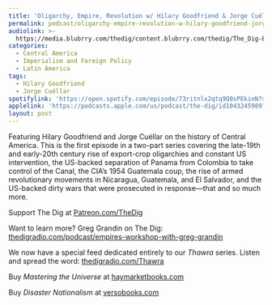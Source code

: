 ```yaml
---
title: 'Oligarchy, Empire, Revolution w/ Hilary Goodfriend & Jorge Cuéllar'
permalink: podcast/oligarchy-empire-revolution-w-hilary-goodfriend-jorge-cuellar/
audiolink: >-
  https://media.blubrry.com/thedig/content.blubrry.com/thedig/The_Dig-EP_464-CentralAmerica.mp3
categories:
  - Central America
  - Imperialism and Foreign Policy
  - Latin America
tags:
  - Hilary Goodfriend
  - Jorge Cuéllar
spotifylink: 'https://open.spotify.com/episode/73ritnlx2qtq9Q0sPEkinN?si=721af0b4530246df'
applelink: 'https://podcasts.apple.com/us/podcast/the-dig/id1043245989?i=1000675538344'
layout: post
---
```


Featuring Hilary Goodfriend and Jorge Cuéllar on the history of Central America. This is the first episode in a two-part series covering the late-19th and early-20th century rise of export-crop oligarchies and constant US intervention, the US-backed separation of Panama from Colombia to take control of the Canal, the CIA’s 1954 Guatemala coup, the rise of armed revolutionary movements in Nicaragua, Guatemala, and El Salvador, and the US-backed dirty wars that were prosecuted in response—that and so much more.

Support The Dig at [Patreon.com/TheDig](http://patreon.com/TheDig)

Want to learn more? Greg Grandin on The Dig: [thedigradio.com/podcast/empires-workshop-with-greg-grandin](http://thedigradio.com/podcast/empires-workshop-with-greg-grandin)

We now have a special feed dedicated entirely to our *Thawra* series. Listen and spread the word: [thedigradio.com/Thawra](http://thedigradio.com/Thawra)

Buy *Mastering the Universe* at [haymarketbooks.com](http://haymarketbooks.com)

Buy *Disaster Nationalism* at [versobooks.com](http://versobooks.com)
